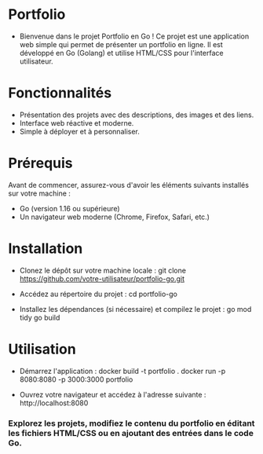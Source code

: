 # Portfolio

* Bienvenue dans le projet Portfolio en Go ! Ce projet est une application web simple qui permet de présenter un portfolio en ligne. Il est développé en Go (Golang) et utilise HTML/CSS pour l'interface utilisateur.

# Fonctionnalités

- Présentation des projets avec des descriptions, des images et des liens.
- Interface web réactive et moderne.
- Simple à déployer et à personnaliser.

# Prérequis

Avant de commencer, assurez-vous d'avoir les éléments suivants installés sur votre machine :

- Go (version 1.16 ou supérieure)
- Un navigateur web moderne (Chrome, Firefox, Safari, etc.)

# Installation

- Clonez le dépôt sur votre machine locale :
git clone https://github.com/votre-utilisateur/portfolio-go.git

- Accédez au répertoire du projet :
cd portfolio-go

- Installez les dépendances (si nécessaire) et compilez le projet :
go mod tidy
go build

# Utilisation

- Démarrez l'application :
docker build -t portfolio .
docker run -p 8080:8080 -p 3000:3000 portfolio

- Ouvrez votre navigateur et accédez à l'adresse suivante :
http://localhost:8080

### Explorez les projets, modifiez le contenu du portfolio en éditant les fichiers HTML/CSS ou en ajoutant des entrées dans le code Go.
